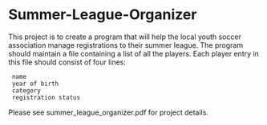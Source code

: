 # Summer-League-Organizer

This project is to create a program that will help the local youth soccer association
manage registrations to their summer league. The program should maintain
a file containing a list of all the players. Each player entry in this file should
consist of four lines:

     name
     year of birth
     category
     registration status

Please see summer_league_organizer.pdf for project details.
